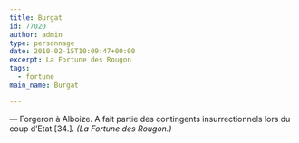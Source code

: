 ```yaml
---
title: Burgat
id: 77020
author: admin
type: personnage
date: 2010-02-15T10:09:47+00:00
excerpt: La Fortune des Rougon
tags:
  - fortune
main_name: Burgat

---
```

— Forgeron à Alboize. A fait partie des contingents insurrectionnels lors du coup d&rsquo;Etat [34.]. _(La Fortune des Rougon.)_